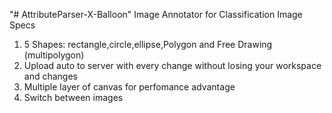 "# AttributeParser-X-Balloon" 
Image Annotator for Classification Image
Specs
1) 5 Shapes: rectangle,circle,ellipse,Polygon and Free Drawing (multipolygon)
2) Upload auto to server with every change without losing your workspace and changes
3) Multiple layer of canvas for perfomance advantage
4) Switch between images